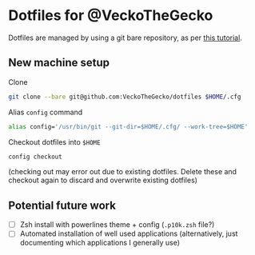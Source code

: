 # Dotfiles for @VeckoTheGecko
Dotfiles are managed by using a git bare repository, as per [this tutorial](https://www.atlassian.com/git/tutorials/dotfiles).

## New machine setup
Clone
```sh
git clone --bare git@github.com:VeckoTheGecko/dotfiles $HOME/.cfg
```

Alias `config` command
```sh
alias config='/usr/bin/git --git-dir=$HOME/.cfg/ --work-tree=$HOME'
```

Checkout dotfiles into `$HOME`
```sh
config checkout
```
(checking out may error out due to existing dotfiles. Delete these and checkout again to discard and overwrite existing dotfiles)

## Potential future work
- [ ] Zsh install with powerlines theme + config (`.p10k.zsh` file?)
- [ ] Automated installation of well used applications (alternatively, just documenting which applications I generally use)
